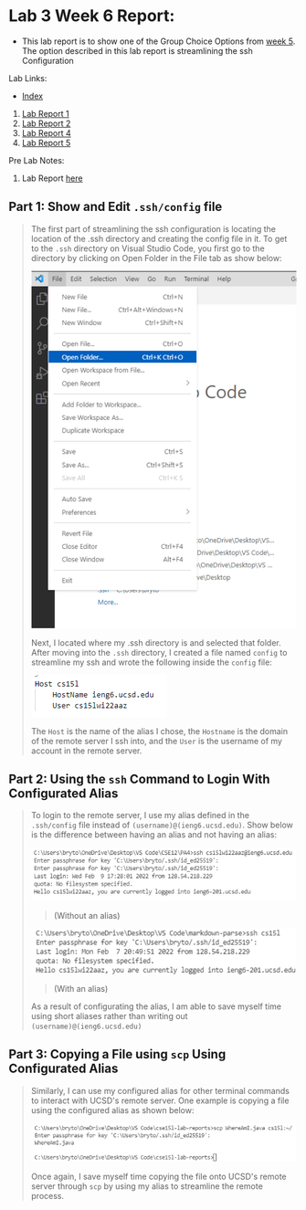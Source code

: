 #  Lab 3 Week 6 Report:
- This lab report is to show one of the Group Choice Options from [week 5](https://ucsd-cse15l-w22.github.io/week/week5/#group-choice-1-streamline-ssh-configuration). The option described in this lab report is streamlining the ssh Configuration

Lab Links:
- [Index](https://lbryton.github.io/cse15l-lab-reports/index.html)
1. [Lab Report 1](https://lbryton.github.io/cse15l-lab-reports/LabReport1/lab-report-1-week-2.html)
2. [Lab Report 2](https://lbryton.github.io/cse15l-lab-reports/LabReport2/lab-report-2-week-4.html)
3. [Lab Report 4](https://lbryton.github.io/cse15l-lab-reports/LabReport4/lab-report-4-week-8.html)
4. [Lab Report 5](https://lbryton.github.io/cse15l-lab-reports/LabReport5/lab-report-5-week-10.html)

Pre Lab Notes:

1. Lab Report [here](https://ucsd-cse15l-w22.github.io/week/week6/#week-6-lab-report)

## Part 1: Show and Edit `.ssh/config` file
> The first part of streamlining the ssh configuration is locating the location of 
the .ssh directory and creating the config file in it. To get to the `.ssh` directory
on Visual Studio Code, you first go to the directory by clicking on Open Folder in the File tab as show below:
>
>![Image](Part1A.png)
>
> Next, I located where my .ssh directory is and selected that folder. After moving
into the `.ssh` directory, I created a file named `config` to streamline my ssh and
wrote the following inside the `config` file:
>
>![Image](Part1B.png)
>
> The `Host` is the name of the alias I chose, the `Hostname` is the domain of the 
remote server I ssh into, and the `User` is the username of my account in the 
remote server.

## Part 2: Using the `ssh` Command to Login With Configurated Alias
> To login to the remote server, I use my alias defined in the `.ssh/config` file 
instead of `(username)@(ieng6.ucsd.edu)`. Show below is the difference between having an alias and not having an alias:
>
> ![Image](Part2A.png)
>> (Without an alias)
>
> ![Image](Part2B.png)
>> (With an alias)
>
> As a result of configurating the alias, I am able to save myself time using short
aliases rather than writing out `(username)@(ieng6.ucsd.edu)`

## Part 3: Copying a File using `scp` Using Configurated Alias
> Similarly, I can use my configured alias for other terminal commands to interact with UCSD's remote server. One example is copying a file using the configured alias as shown below:
>
>![Image](Part3A.png)
>
> Once again, I save myself time copying the file onto UCSD's remote server through `scp` by using my alias to streamline the remote process. 